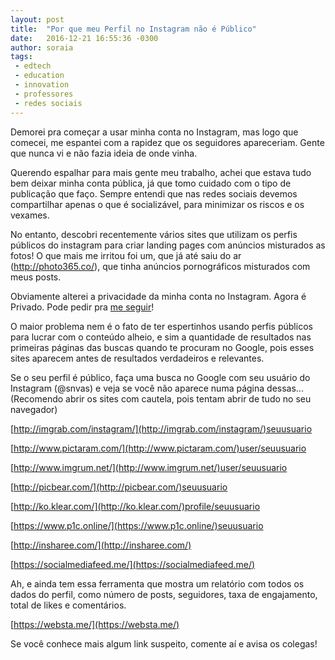 ```yaml
---
layout: post
title:  "Por que meu Perfil no Instagram não é Público"
date:   2016-12-21 16:55:36 -0300
author: soraia
tags: 
 - edtech 
 - education 
 - innovation
 - professores
 - redes sociais
---
```

Demorei pra começar a usar minha conta no Instagram, mas logo que comecei, me espantei com a rapidez que os seguidores apareceriam. Gente que nunca vi e não fazia ideia de onde vinha.

Querendo espalhar para mais gente meu trabalho, achei que estava tudo bem deixar minha conta pública, já que tomo cuidado com o tipo de publicação que faço. Sempre entendi que nas redes sociais devemos compartilhar apenas o que é socializável, para minimizar os riscos e os vexames.

No entanto, descobri recentemente vários sites que utilizam os perfis públicos do instagram para criar landing pages com anúncios misturados as fotos! O que mais me irritou foi um, que já até saiu do ar (http://photo365.co/), que tinha anúncios pornográficos misturados com meus posts.

Obviamente alterei a privacidade da minha conta no Instagram. Agora é Privado. Pode pedir pra [me seguir](https://www.instagram.com/snvas/)!

O maior problema nem é o fato de ter espertinhos usando perfis públicos para lucrar com o conteúdo alheio, e sim a quantidade de resultados nas primeiras páginas das buscas quando te procuram no Google, pois esses sites aparecem antes de resultados verdadeiros e relevantes.

Se o seu perfil é público, faça uma busca no Google com seu usuário do Instagram (@snvas) e veja se você não aparece numa página dessas... (Recomendo abrir os sites com cautela, pois tentam abrir de tudo no seu navegador)

[http://imgrab.com/instagram/](http://imgrab.com/instagram/)seuusuario 

[http://www.pictaram.com/](http://www.pictaram.com/)user/seuusuario

[http://www.imgrum.net/](http://www.imgrum.net/)user/seuusuario

[http://picbear.com/](http://picbear.com/)seuusuario

[http://ko.klear.com/](http://ko.klear.com/)profile/seuusuario

[https://www.p1c.online/](https://www.p1c.online/)seuusuario

[http://insharee.com/](http://insharee.com/)

[https://socialmediafeed.me/](https://socialmediafeed.me/)

Ah, e ainda tem essa ferramenta que mostra um relatório com todos os dados do perfil, como número de posts, seguidores, taxa de engajamento, total de likes e comentários.

[https://websta.me/](https://websta.me/)

Se você conhece mais algum link suspeito, comente aí e avisa os colegas!
